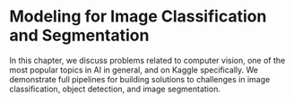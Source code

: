 # Modeling for Image Classification and Segmentation

In this chapter, we discuss problems related to computer vision, one of the most popular topics in AI in general, and on Kaggle specifically. We demonstrate full pipelines for building solutions to challenges in image classification, object detection, and image segmentation.
